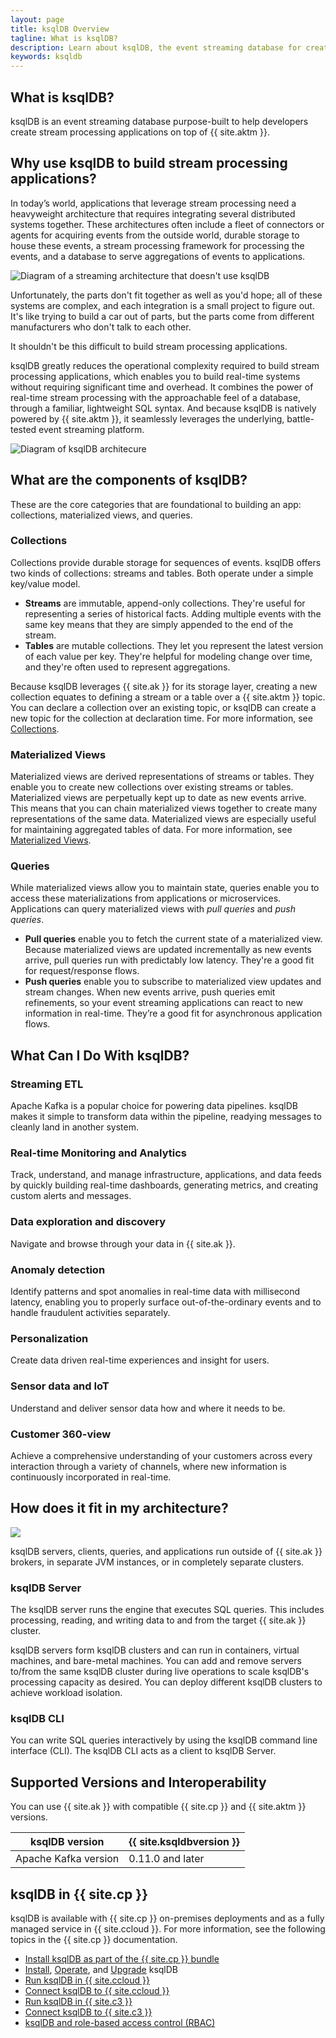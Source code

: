 ```yaml
---
layout: page
title: ksqlDB Overview
tagline: What is ksqlDB?
description: Learn about ksqlDB, the event streaming database for creating stream processing applications with Apache Kafka®.
keywords: ksqldb
---
```


## What is ksqlDB?

ksqlDB is an event streaming database purpose-built to help developers create
stream processing applications on top of {{ site.aktm }}.


## Why use ksqlDB to build stream processing applications?

In today’s world, applications that leverage stream processing need a
heavyweight architecture that requires integrating several distributed
systems together. These architectures often include a fleet of connectors
or agents for acquiring events from the outside world, durable storage to house
these events, a stream processing framework for processing the events, and a
database to serve aggregations of events to applications.

![Diagram of a streaming architecture that doesn't use ksqlDB](img/streaming-architecture-without-ksqldb-desat.png)

Unfortunately, the parts don't fit together as well as you'd hope; all of these
systems are complex, and each integration is a small project to figure out.
It's like trying to build a car out of parts, but the parts come from different
manufacturers who don't talk to each other.

It shouldn't be this difficult to build stream processing applications.

ksqlDB greatly reduces the operational complexity required to build stream
processing applications, which enables you to build real-time systems without
requiring significant time and overhead. It combines the power of real-time
stream processing with the approachable feel of a database, through
a familiar, lightweight SQL syntax. And because ksqlDB is natively powered by
{{ site.aktm }}, it seamlessly leverages the underlying, battle-tested event
streaming platform.

![Diagram of ksqlDB architecure](img/ksqldb-architecture.png)

## What are the components of ksqlDB?

These are the core categories that are foundational to building an app:
collections, materialized views, and queries.

### Collections

Collections provide durable storage for sequences of events. ksqlDB offers
two kinds of collections: streams and tables. Both operate under a simple
key/value model. 

- **Streams** are immutable, append-only collections. They're useful for
  representing a series of historical facts. Adding multiple events with the
  same key means that they are simply appended to the end of the stream.
- **Tables** are mutable collections. They let you represent the latest version
  of each value per key. They're helpful for modeling change over time, and
  they're often used to represent aggregations.

Because ksqlDB leverages {{ site.ak }} for its storage layer, creating a new
collection equates to defining a stream or a table over a {{ site.aktm }}
topic. You can declare a collection over an existing topic, or ksqlDB can
create a new topic for the collection at declaration time. For more information,
see [Collections](concepts/collections/index.md).

### Materialized Views

Materialized views are derived representations of streams or tables. They
enable you to create new collections over existing streams or tables.
Materialized views are perpetually kept up to date as new events arrive. This
means that you can chain materialized views together to create many
representations of the same data. Materialized views are especially useful for
maintaining aggregated tables of data. For more information,
see [Materialized Views](concepts/materialized-views.md).

### Queries

While materialized views allow you to maintain state, queries enable you to
access these materializations from applications or microservices. Applications
can query materialized views with *pull queries* and *push queries*.

- **Pull queries** enable you to fetch the current state of a materialized view.
  Because materialized views are updated incrementally as new events arrive,
  pull queries run with predictably low latency. They're a good fit for
  request/response flows.
- **Push queries** enable you to subscribe to materialized view updates and
  stream changes. When new events arrive, push queries emit refinements, so
  your event streaming applications can react to new information in real-time.
  They’re a good fit for asynchronous application flows.

## What Can I Do With ksqlDB?

### Streaming ETL
    
Apache Kafka is a popular choice for powering data pipelines. ksqlDB
makes it simple to transform data within the pipeline, readying
messages to cleanly land in another system.

### Real-time Monitoring and Analytics

Track, understand, and manage infrastructure, applications, and data
feeds by quickly building real-time dashboards, generating metrics,
and creating custom alerts and messages.

### Data exploration and discovery

Navigate and browse through your data in {{ site.ak }}.

### Anomaly detection

Identify patterns and spot anomalies in real-time data with
millisecond latency, enabling you to properly surface out-of-the-ordinary
events and to handle fraudulent activities separately.

### Personalization

Create data driven real-time experiences and insight for users.

### Sensor data and IoT

Understand and deliver sensor data how and where it needs to be.

### Customer 360-view

Achieve a comprehensive understanding of your customers across every
interaction through a variety of channels, where new information is
continuously incorporated in real-time.

## How does it fit in my architecture?

![](img/ksqldb-architecture-and-components.png)

ksqlDB servers, clients, queries, and applications run outside of {{ site.ak }}
brokers, in separate JVM instances, or in completely separate clusters.

### ksqlDB Server

The ksqlDB server runs the engine that executes SQL queries. This
includes processing, reading, and writing data to and from the
target {{ site.ak }} cluster.

ksqlDB servers form ksqlDB clusters and can run in containers, virtual
machines, and bare-metal machines. You can add and remove servers
to/from the same ksqlDB cluster during live operations to scale ksqlDB's
processing capacity as desired. You can deploy different ksqlDB clusters
to achieve workload isolation.

### ksqlDB CLI

You can write SQL queries interactively by using the ksqlDB command
line interface (CLI). The ksqlDB CLI acts as a client to ksqlDB
Server.

## Supported Versions and Interoperability

You can use {{ site.ak }} with compatible {{ site.cp }} and {{ site.aktm }}
versions.

|    ksqlDB version     | {{ site.ksqldbversion }} |
| --------------------- | ------------------------ |
| Apache Kafka version  | 0.11.0 and later         |

## ksqlDB in {{ site.cp }}

ksqlDB is available with {{ site.cp }} on-premises deployments and as a
fully managed service in {{ site.ccloud }}. For more information, see the
following topics in the {{ site.cp }} documentation.

- [Install ksqlDB as part of the {{ site.cp }} bundle](https://docs.confluent.io/current/ksqldb/installing.html)
- [Install](https://docs.confluent.io/current/ksqldb/installing.html), [Operate](https://docs.confluent.io/current/ksqldb/operations.html), and [Upgrade](https://docs.confluent.io/current/ksqldb/upgrading.html) ksqlDB
- [Run ksqlDB in {{ site.ccloud }}](https://docs.confluent.io/current/cloud/quickstart/ksql.html)
- [Connect ksqlDB to {{ site.ccloud }}](https://docs.confluent.io/current/cloud/cp-component/ksql-cloud-config.html)
- [Run ksqlDB in {{ site.c3 }}](https://docs.confluent.io/current/control-center/ksql.html)
- [Connect ksqlDB to  {{ site.c3 }}](https://docs.confluent.io/current/ksqldb/integrate-ksql-with-confluent-control-center.html)
- [ksqlDB and role-based access control (RBAC)](https://docs.confluent.io/current/security/rbac/ksql-rbac.html)

